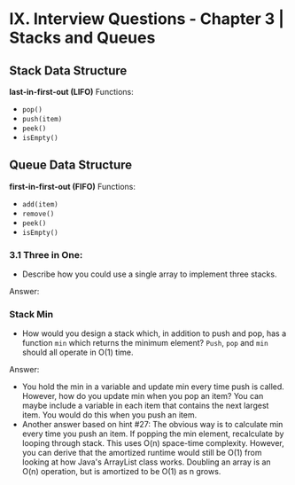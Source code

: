 # IX. Interview Questions - Chapter 3 | Stacks and Queues

## Stack Data Structure

**last-in-first-out (LIFO)**
Functions:
- `pop()`
- `push(item)`
- `peek()`
- `isEmpty()`

## Queue Data Structure

**first-in-first-out (FIFO)**
Functions:
- `add(item)`
- `remove()`
- `peek()`
- `isEmpty()`

### 3.1 Three in One:
- Describe how you could use a single array to implement three stacks.

Answer: 

### Stack Min
- How would you design a stack which, in addition to push and pop, has a function `min` which returns the minimum element? `Push`, `pop` and `min` should all operate in O(1) time.

Answer: 
- You hold the min in a variable and update min every time push is called. However, how do you update min when you pop an item? You can maybe include a variable in each item that contains the next largest item. You would do this when you push an item.
- Another answer based on hint #27: The obvious way is to calculate min every time you push an item. If popping the min element, recalculate by looping through stack. This uses O(n) space-time complexity. However, you can derive that the amortized runtime would still be O(1) from looking at how Java's ArrayList class works. Doubling an array is an O(n) operation, but is amortized to be O(1) as n grows.